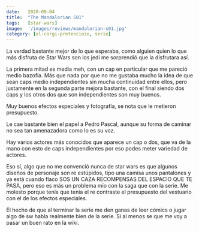 ```yaml
---
date:   2020-09-04
title:  "The Mandalorian S01"
tags:   [star-wars]
image:  '/images/reviews/mandalorian-s01.jpg'
category: [el-corgi-pretencioso, serie]
---
```

La verdad bastante mejor de lo que esperaba, como alguien quien lo que más disfruta de Star Wars son los jedi me sorprendió que la disfrutara así.

La primera mitad es media meh, con un cap en particular que me pareció medio bazofia. Más que nada por que no me gustaba mucho la idea de que sean caps medio independientes sin mucha continuidad entre ellos, pero justamente en la segunda parte mejora bastante, con el final siendo dos caps y los otros dos que son independientes son muy buenos.

Muy buenos efectos especiales y fotografía, se nota que le metieron presupuesto.

Le cae bastante bien el papel a Pedro Pascal, aunque su forma de caminar no sea tan amenazadora como lo es su voz.

Hay varios actores más conocidos que aparece un cap o dos, que va de la mano con esto de caps independientes por eso podes meter variedad de actores.

Eso sí, algo que no me convenció nunca de star wars es que algunos diseños de personaje son re estúpidos, tipo una camisa unos pantalones y ya está cuando flaco SOS UN CAZA RECOMPENSAS DEL ESPACIO QUE TE PASA, pero eso es más un problema mío con la saga que con la serie. Me molesto porque tenía que tenia el re contraste el presupuesto del vestuario con el de los efectos especiales.

El hecho de que al terminar la serie me den ganas de leer cómics o jugar algo de sw habla realmente bien de la serie. Si al menos se que me voy a pasar un buen rato en la wiki.
